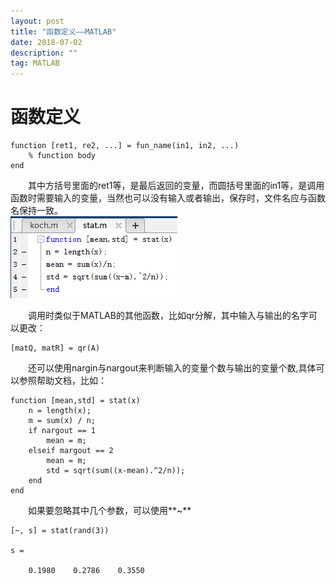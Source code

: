 ```yaml
---
layout: post
title: "函数定义——MATLAB"
date: 2018-07-02
description: ""
tag: MATLAB
---
```


# 函数定义

```
function [ret1, re2, ...] = fun_name(in1, in2, ...)
    % function body
end
```
&emsp;&emsp;其中方括号里面的ret1等，是最后返回的变量，而圆括号里面的in1等，是调用函数时需要输入的变量，当然也可以没有输入或者输出，保存时，文件名应与函数名保持一致。  
![](/images/posts/2018-07-02-han-shu-1.png)

&emsp;&emsp;调用时类似于MATLAB的其他函数，比如qr分解，其中输入与输出的名字可以更改：
```
[matQ, matR] = qr(A)
```

&emsp;&emsp;还可以使用nargin与nargout来判断输入的变量个数与输出的变量个数,具体可以参照帮助文档，比如：
```
function [mean,std] = stat(x)
    n = length(x);
    m = sum(x) / n;
    if nargout == 1
        mean = m;
    elseif margout == 2
        mean = m;
        std = sqrt(sum((x-mean).^2/n));
    end
end
```

&emsp;&emsp;如果要忽略其中几个参数，可以使用**~**
```
[~, s] = stat(rand(3))

s =

    0.1980    0.2786    0.3550
```
